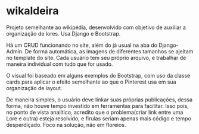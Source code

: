# wikaldeira
Projeto semelhante ao wikipédia, desenvolvido com objetivo de auxiliar a organização de lores. Usa Django e Bootstrap.

Há um CRUD funcionando no site, além do já usual na aba do Django-Admin. De forma automática, as imagens de diferentes 
tamanhos se ajeitam no template do site. Cada usuário tem seu próprio arquivo, e trabalhar de maneira individual com 
tudo que for usado.

O visual foi baseado em alguns exemplos do Bootstrap, com uso da classe cards para aplicar o efeito semelhante ao que o 
Pinterest usa em sua organização de layout.

De maneira simples, o usuário deve linkar suas próprias publicações, dessa forma, não houve tempo investido em ferramentas
para facilitar. Isso pois, no ponto de vista analítico, acredito que o problema(criar link entre uma Lore e outra) esteja
resolvido, e firulas seriam apenas mais código e tempo desperdiçado. Foco na solução, não em floreios.